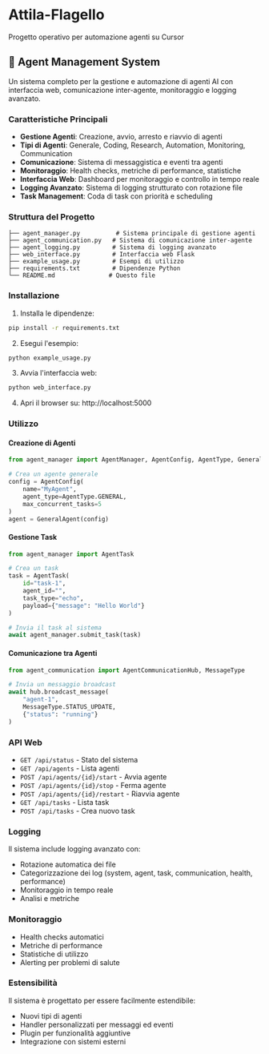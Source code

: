 # Attila-Flagello
Progetto operativo per automazione agenti su Cursor

## 🤖 Agent Management System

Un sistema completo per la gestione e automazione di agenti AI con interfaccia web, comunicazione inter-agente, monitoraggio e logging avanzato.

### Caratteristiche Principali

- **Gestione Agenti**: Creazione, avvio, arresto e riavvio di agenti
- **Tipi di Agenti**: Generale, Coding, Research, Automation, Monitoring, Communication
- **Comunicazione**: Sistema di messaggistica e eventi tra agenti
- **Monitoraggio**: Health checks, metriche di performance, statistiche
- **Interfaccia Web**: Dashboard per monitoraggio e controllo in tempo reale
- **Logging Avanzato**: Sistema di logging strutturato con rotazione file
- **Task Management**: Coda di task con priorità e scheduling

### Struttura del Progetto

```
├── agent_manager.py          # Sistema principale di gestione agenti
├── agent_communication.py   # Sistema di comunicazione inter-agente
├── agent_logging.py         # Sistema di logging avanzato
├── web_interface.py         # Interfaccia web Flask
├── example_usage.py         # Esempi di utilizzo
├── requirements.txt         # Dipendenze Python
└── README.md               # Questo file
```

### Installazione

1. Installa le dipendenze:
```bash
pip install -r requirements.txt
```

2. Esegui l'esempio:
```bash
python example_usage.py
```

3. Avvia l'interfaccia web:
```bash
python web_interface.py
```

4. Apri il browser su: http://localhost:5000

### Utilizzo

#### Creazione di Agenti

```python
from agent_manager import AgentManager, AgentConfig, AgentType, GeneralAgent

# Crea un agente generale
config = AgentConfig(
    name="MyAgent",
    agent_type=AgentType.GENERAL,
    max_concurrent_tasks=5
)
agent = GeneralAgent(config)
```

#### Gestione Task

```python
from agent_manager import AgentTask

# Crea un task
task = AgentTask(
    id="task-1",
    agent_id="",
    task_type="echo",
    payload={"message": "Hello World"}
)

# Invia il task al sistema
await agent_manager.submit_task(task)
```

#### Comunicazione tra Agenti

```python
from agent_communication import AgentCommunicationHub, MessageType

# Invia un messaggio broadcast
await hub.broadcast_message(
    "agent-1",
    MessageType.STATUS_UPDATE,
    {"status": "running"}
)
```

### API Web

- `GET /api/status` - Stato del sistema
- `GET /api/agents` - Lista agenti
- `POST /api/agents/{id}/start` - Avvia agente
- `POST /api/agents/{id}/stop` - Ferma agente
- `POST /api/agents/{id}/restart` - Riavvia agente
- `GET /api/tasks` - Lista task
- `POST /api/tasks` - Crea nuovo task

### Logging

Il sistema include logging avanzato con:
- Rotazione automatica dei file
- Categorizzazione dei log (system, agent, task, communication, health, performance)
- Monitoraggio in tempo reale
- Analisi e metriche

### Monitoraggio

- Health checks automatici
- Metriche di performance
- Statistiche di utilizzo
- Alerting per problemi di salute

### Estensibilità

Il sistema è progettato per essere facilmente estendibile:
- Nuovi tipi di agenti
- Handler personalizzati per messaggi ed eventi
- Plugin per funzionalità aggiuntive
- Integrazione con sistemi esterni